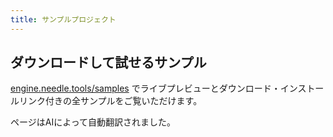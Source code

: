 ```yaml
---
title: サンプルプロジェクト
---
```


<sample src="https://engine.needle.tools/samples-uploads/physics-cannon/" />

## ダウンロードして試せるサンプル
[engine.needle.tools/samples](https://engine.needle.tools/samples) でライブプレビューとダウンロード・インストールリンク付きの全サンプルをご覧いただけます。
  
<!-- - [Brune Simons 20k](https://engine.needle.tools/samples/buno-simon-20k)  
  *Physics*
- [Stencil Portals](https://engine.needle.tools/samples/stencil-portals)  
  *URP RenderObject stencil to threejs*
- [Custom Shaders](https://engine.needle.tools/samples/custom-shaders)  
  *Unity ShaderGraph to threejs*
- [Sandbox](https://needle-tiny-starter.glitch.me/)  
  *Multi-user sandbox builder*
- [VideoPlayer](https://needle-videoplayer-sample.glitch.me/)  
  *Minimal Unity VideoPlayer sample*  
- [UI Button](https://engine.needle.tools/samples/ui-button)   
  *Minimal UI button event sample*
- [Spatial Trigger](https://needle-spatial-trigger-sample.glitch.me/)  
  *Define areas in your world and hookup events from Unity*
- and [more](https://engine.needle.tools/samples/)

---

<sample src="https://engine.needle.tools/samples/particles/" />

<video-embed src="https://user-images.githubusercontent.com/5083203/189970610-9f913d5e-4f77-4a64-bc15-beb8220e82cf.mp4" />
 
<video-embed src="https://user-images.githubusercontent.com/5083203/189973474-2d907e1c-fae3-439f-a349-5fe2c9b25b15.mp4" />
 
<video-embed src="https://user-images.githubusercontent.com/5083203/190458268-c66bad1e-fd68-4171-85b0-2ce001591650.mp4" />

<sample src="https://engine.needle.tools/samples/stencil-portals/" />

<sample src="https://engine.needle.tools/samples/iframe-content/" /> -->


<!-- <actiongroup>
<action href="https://github.com/needle-tools/needle-engine-samples">Get the samples on github</action>
</actiongroup> -->

ページはAIによって自動翻訳されました。